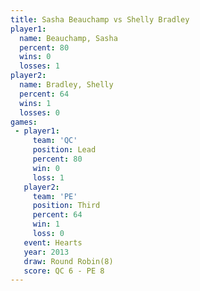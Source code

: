 ```yaml
---
title: Sasha Beauchamp vs Shelly Bradley
player1:                
  name: Beauchamp, Sasha
  percent: 80           
  wins: 0               
  losses: 1             
player2:                
  name: Bradley, Shelly 
  percent: 64           
  wins: 1               
  losses: 0             
games:
 - player1:        
     team: 'QC'    
     position: Lead
     percent: 80   
     win: 0        
     loss: 1       
   player2:         
     team: 'PE'     
     position: Third
     percent: 64    
     win: 1         
     loss: 0        
   event: Hearts       
   year: 2013          
   draw: Round Robin(8)
   score: QC 6 - PE 8  
---
```


